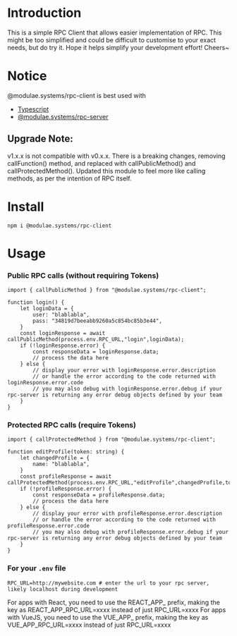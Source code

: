 # Introduction
This is a simple RPC Client that allows easier implementation of RPC. This might be too simplified and could be difficult to customise to your exact needs, but do try it. Hope it helps simplify your development effort! Cheers~

# Notice
@modulae.systems/rpc-client is best used with
- [Typescript](https://www.npmjs.com/package/typescript)
- [@modulae.systems/rpc-server](https://www.npmjs.com/package/@modulae.systems/rpc-server)

## Upgrade Note:
v1.x.x is not compatible with v0.x.x. There is a breaking changes, removing callFunction() method, and replaced with callPublicMethod() and callProtectedMethod(). Updated this module to feel more like calling methods, as per the intention of RPC itself.

# Install
```
npm i @modulae.systems/rpc-client
```

# Usage
### Public RPC calls (without requiring Tokens)
```
import { callPublicMethod } from "@modulae.systems/rpc-client";

function login() {
    let loginData = {
        user: "blablabla",
        pass: "34819d7beeabb9260a5c854bc85b3e44",
    }
    const loginResponse = await callPublicMethod(process.env.RPC_URL,"login",loginData);
    if (!loginResponse.error) {
        const responseData = loginResponse.data;
        // process the data here
    } else {
        // display your error with loginResponse.error.description
        // or handle the error according to the code returned with loginResponse.error.code
        // you may also debug with loginResponse.error.debug if your rpc-server is returning any error debug objects defined by your team
    }
}
```
### Protected RPC calls (require Tokens)
```
import { callProtectedMethod } from "@modulae.systems/rpc-client";

function editProfile(token: string) {
    let changedProfile = {
        name: "blablabla",
    }
    const profileResponse = await callProtectedMethod(process.env.RPC_URL,"editProfile",changedProfile,token);
    if (!profileResponse.error) {
        const responseData = profileResponse.data;
        // process the data here
    } else {
        // display your error with profileResponse.error.description
        // or handle the error according to the code returned with profileResponse.error.code
        // you may also debug with profileResponse.error.debug if your rpc-server is returning any error debug objects defined by your team
    }
}
```

### For your ```.env``` file
```
RPC_URL=http://mywebsite.com # enter the url to your rpc server, likely localhost during development
```
For apps with React, you need to use the REACT_APP_ prefix, making the key as REACT_APP_RPC_URL=xxxx instead of just RPC_URL=xxxx
For apps with VueJS, you need to use the VUE_APP_ prefix, making the key as VUE_APP_RPC_URL=xxxx instead of just RPC_URL=xxxx